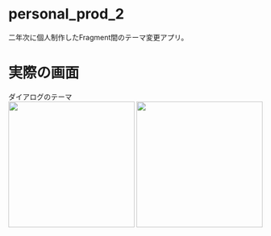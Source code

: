 # personal_prod_2
二年次に個人制作したFragment間のテーマ変更アプリ。

# 実際の画面  
ダイアログのテーマ  
<img src="https://user-images.githubusercontent.com/94834948/162893290-0e42cf03-5506-4225-a11a-26753c8a1970.png" width="250">
<img src="https://user-images.githubusercontent.com/94834948/162894448-95171580-1c27-462b-9179-d391ed162b1a.png" width="250">
